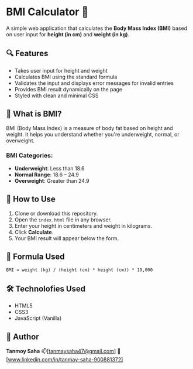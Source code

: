 # BMI Calculator 🧮

A simple web application that calculates the **Body Mass Index (BMI)** based on user input for **height (in cm)** and **weight (in kg)**.

## 🔍 Features

- Takes user input for height and weight
- Calculates BMI using the standard formula
- Validates the input and displays error messages for invalid entries
- Provides BMI result dynamically on the page
- Styled with clean and minimal CSS

## 🧠 What is BMI?

BMI (Body Mass Index) is a measure of body fat based on height and weight. It helps you understand whether you're underweight, normal, or overweight.

### BMI Categories:
- **Underweight**: Less than 18.6
- **Normal Range**: 18.6 – 24.9
- **Overweight**: Greater than 24.9

## 🚀 How to Use

1. Clone or download this repository.
2. Open the `index.html` file in any browser.
3. Enter your height in centimeters and weight in kilograms.
4. Click **Calculate**.
5. Your BMI result will appear below the form.

## 🧾 Formula Used

```text
BMI = weight (kg) / (height (cm) * height (cm)) * 10,000

```
## 🛠️ Technolofies Used
- HTML5
- CSS3
- JavaScript (Vanilla)

 ## 🙌 Author 
**Tanmoy Saha**
📫[tanmaysaha47@gmail.com]
💼 [www.linkedin.com/in/tanmay-saha-900881372]

